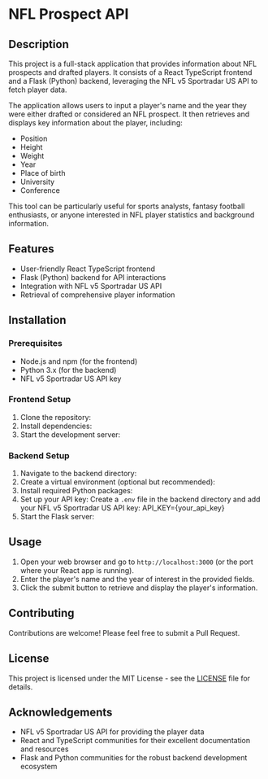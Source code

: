# NFL Prospect API

## Description

This project is a full-stack application that provides information about NFL prospects and drafted players. It consists of a React TypeScript frontend and a Flask (Python) backend, leveraging the NFL v5 Sportradar US API to fetch player data.

The application allows users to input a player's name and the year they were either drafted or considered an NFL prospect. It then retrieves and displays key information about the player, including:

- Position
- Height
- Weight
- Year
- Place of birth
- University
- Conference

This tool can be particularly useful for sports analysts, fantasy football enthusiasts, or anyone interested in NFL player statistics and background information.

## Features

- User-friendly React TypeScript frontend
- Flask (Python) backend for API interactions
- Integration with NFL v5 Sportradar US API
- Retrieval of comprehensive player information

## Installation

### Prerequisites

- Node.js and npm (for the frontend)
- Python 3.x (for the backend)
- NFL v5 Sportradar US API key

### Frontend Setup

1. Clone the repository:
2. Install dependencies:
3. Start the development server:
   
### Backend Setup

1. Navigate to the backend directory:
2. Create a virtual environment (optional but recommended):
3. Install required Python packages:
4. Set up your API key:
  Create a `.env` file in the backend directory and add your NFL v5 Sportradar US API key: API_KEY={your_api_key}
5. Start the Flask server:
## Usage

1. Open your web browser and go to `http://localhost:3000` (or the port where your React app is running).
2. Enter the player's name and the year of interest in the provided fields.
3. Click the submit button to retrieve and display the player's information.

## Contributing

Contributions are welcome! Please feel free to submit a Pull Request.

## License

This project is licensed under the MIT License - see the [LICENSE](LICENSE) file for details.

## Acknowledgements

- NFL v5 Sportradar US API for providing the player data
- React and TypeScript communities for their excellent documentation and resources
- Flask and Python communities for the robust backend development ecosystem

